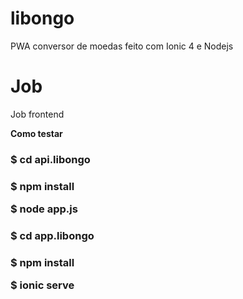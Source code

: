 # libongo
PWA conversor de moedas feito com Ionic 4 e Nodejs

# Job
Job frontend

**Como testar** 
<h3>$ cd api.libongo<h3>
<p>$ npm install</p>
<p>$ node app.js </p>

<h3>$ cd app.libongo<h3>
<p>$ npm install</p>
<p>$ ionic serve </p>
